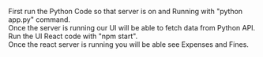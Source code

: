 First run the Python Code so that server is on and Running with "python app.py" command.   
Once the server is running our UI will be able to fetch data from Python API.   
Run the UI React code with "npm start".   
Once the react server is running you will be able see Expenses and Fines.   
